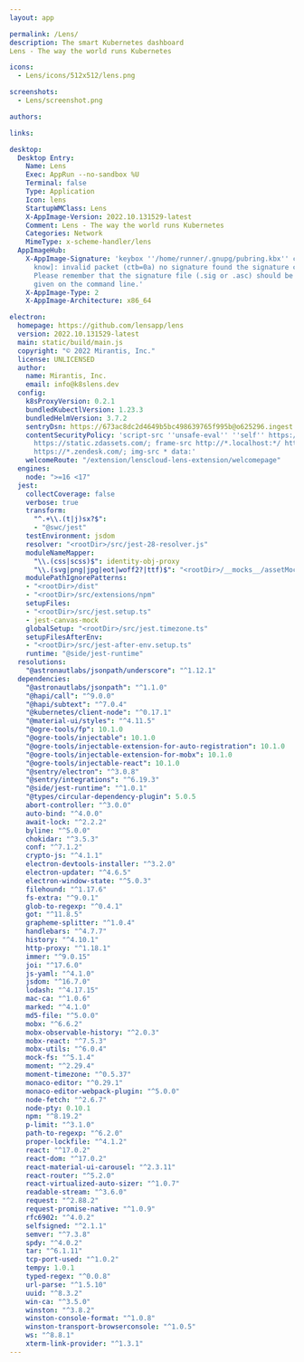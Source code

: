 ```yaml
---
layout: app

permalink: /Lens/
description: The smart Kubernetes dashboard
Lens - The way the world runs Kubernetes

icons:
  - Lens/icons/512x512/lens.png

screenshots:
  - Lens/screenshot.png

authors:

links:

desktop:
  Desktop Entry:
    Name: Lens
    Exec: AppRun --no-sandbox %U
    Terminal: false
    Type: Application
    Icon: lens
    StartupWMClass: Lens
    X-AppImage-Version: 2022.10.131529-latest
    Comment: Lens - The way the world runs Kubernetes
    Categories: Network
    MimeType: x-scheme-handler/lens
  AppImageHub:
    X-AppImage-Signature: 'keybox ''/home/runner/.gnupg/pubring.kbx'' created [don''t
      know]: invalid packet (ctb=0a) no signature found the signature could not be verified.
      Please remember that the signature file (.sig or .asc) should be the first file
      given on the command line.'
    X-AppImage-Type: 2
    X-AppImage-Architecture: x86_64

electron:
  homepage: https://github.com/lensapp/lens
  version: 2022.10.131529-latest
  main: static/build/main.js
  copyright: "© 2022 Mirantis, Inc."
  license: UNLICENSED
  author:
    name: Mirantis, Inc.
    email: info@k8slens.dev
  config:
    k8sProxyVersion: 0.2.1
    bundledKubectlVersion: 1.23.3
    bundledHelmVersion: 3.7.2
    sentryDsn: https://673ac8dc2d4649b5bc498639765f995b@o625296.ingest.sentry.io/5753768
    contentSecurityPolicy: 'script-src ''unsafe-eval'' ''self'' https://js.refiner.io/
      https://static.zdassets.com/; frame-src http://*.localhost:*/ https://js.refiner.io/
      https://*.zendesk.com/; img-src * data:'
    welcomeRoute: "/extension/lenscloud-lens-extension/welcomepage"
  engines:
    node: ">=16 <17"
  jest:
    collectCoverage: false
    verbose: true
    transform:
      "^.+\\.(t|j)sx?$":
      - "@swc/jest"
    testEnvironment: jsdom
    resolver: "<rootDir>/src/jest-28-resolver.js"
    moduleNameMapper:
      "\\.(css|scss)$": identity-obj-proxy
      "\\.(svg|png|jpg|eot|woff2?|ttf)$": "<rootDir>/__mocks__/assetMock.ts"
    modulePathIgnorePatterns:
    - "<rootDir>/dist"
    - "<rootDir>/src/extensions/npm"
    setupFiles:
    - "<rootDir>/src/jest.setup.ts"
    - jest-canvas-mock
    globalSetup: "<rootDir>/src/jest.timezone.ts"
    setupFilesAfterEnv:
    - "<rootDir>/src/jest-after-env.setup.ts"
    runtime: "@side/jest-runtime"
  resolutions:
    "@astronautlabs/jsonpath/underscore": "^1.12.1"
  dependencies:
    "@astronautlabs/jsonpath": "^1.1.0"
    "@hapi/call": "^9.0.0"
    "@hapi/subtext": "^7.0.4"
    "@kubernetes/client-node": "^0.17.1"
    "@material-ui/styles": "^4.11.5"
    "@ogre-tools/fp": 10.1.0
    "@ogre-tools/injectable": 10.1.0
    "@ogre-tools/injectable-extension-for-auto-registration": 10.1.0
    "@ogre-tools/injectable-extension-for-mobx": 10.1.0
    "@ogre-tools/injectable-react": 10.1.0
    "@sentry/electron": "^3.0.8"
    "@sentry/integrations": "^6.19.3"
    "@side/jest-runtime": "^1.0.1"
    "@types/circular-dependency-plugin": 5.0.5
    abort-controller: "^3.0.0"
    auto-bind: "^4.0.0"
    await-lock: "^2.2.2"
    byline: "^5.0.0"
    chokidar: "^3.5.3"
    conf: "^7.1.2"
    crypto-js: "^4.1.1"
    electron-devtools-installer: "^3.2.0"
    electron-updater: "^4.6.5"
    electron-window-state: "^5.0.3"
    filehound: "^1.17.6"
    fs-extra: "^9.0.1"
    glob-to-regexp: "^0.4.1"
    got: "^11.8.5"
    grapheme-splitter: "^1.0.4"
    handlebars: "^4.7.7"
    history: "^4.10.1"
    http-proxy: "^1.18.1"
    immer: "^9.0.15"
    joi: "^17.6.0"
    js-yaml: "^4.1.0"
    jsdom: "^16.7.0"
    lodash: "^4.17.15"
    mac-ca: "^1.0.6"
    marked: "^4.1.0"
    md5-file: "^5.0.0"
    mobx: "^6.6.2"
    mobx-observable-history: "^2.0.3"
    mobx-react: "^7.5.3"
    mobx-utils: "^6.0.4"
    mock-fs: "^5.1.4"
    moment: "^2.29.4"
    moment-timezone: "^0.5.37"
    monaco-editor: "^0.29.1"
    monaco-editor-webpack-plugin: "^5.0.0"
    node-fetch: "^2.6.7"
    node-pty: 0.10.1
    npm: "^8.19.2"
    p-limit: "^3.1.0"
    path-to-regexp: "^6.2.0"
    proper-lockfile: "^4.1.2"
    react: "^17.0.2"
    react-dom: "^17.0.2"
    react-material-ui-carousel: "^2.3.11"
    react-router: "^5.2.0"
    react-virtualized-auto-sizer: "^1.0.7"
    readable-stream: "^3.6.0"
    request: "^2.88.2"
    request-promise-native: "^1.0.9"
    rfc6902: "^4.0.2"
    selfsigned: "^2.1.1"
    semver: "^7.3.8"
    spdy: "^4.0.2"
    tar: "^6.1.11"
    tcp-port-used: "^1.0.2"
    tempy: 1.0.1
    typed-regex: "^0.0.8"
    url-parse: "^1.5.10"
    uuid: "^8.3.2"
    win-ca: "^3.5.0"
    winston: "^3.8.2"
    winston-console-format: "^1.0.8"
    winston-transport-browserconsole: "^1.0.5"
    ws: "^8.8.1"
    xterm-link-provider: "^1.3.1"
---
```

